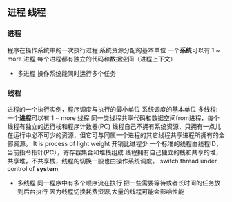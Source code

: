 ##  进程 线程
###   进程 
程序在操作系统中的一次执行过程 
系统资源分配的基本单位 
一个**系统**可以有 1 ~ more 进程
每个进程都有独立的代码和数据空间（进程上下文）

* 多进程
操作系统能同时运行多个任务


###   线程 
进程的一个执行实例，程序调度与执行的最小单位 
系统调度的基本单位 
多线程: 一个**进程**可以有 1 ~ more 线程 
同一类线程共享代码和数据空间from进程，每个线程有独立的运行栈和程序计数器(PC)
线程自己不拥有系统资源，只拥有一点儿在运行中必不可少的资源，但它可与同属一个进程的其它线程共享进程所拥有的全部资源。
It is process of light weight 
开销比进程少
一个标准的线程由线程ID，当前指令指针(PC），寄存器集合和堆栈组成
线程拥有自己独立的栈和共享的堆，共享堆，不共享栈，线程的切换一般也由操作系统调度。
switch thread under control of **system** 

* 多线程
同一程序中有多个顺序流在执行
把一些需要等待或者长时间的任务放到后台执行
因为线程切换耗费资源,大量的线程可能会影响性能

